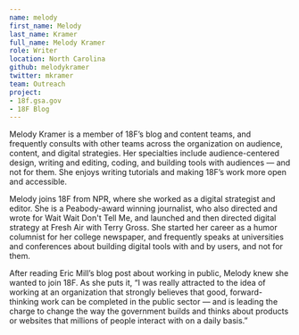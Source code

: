 ```yaml
---
name: melody
first_name: Melody
last_name: Kramer
full_name: Melody Kramer
role: Writer
location: North Carolina
github: melodykramer
twitter: mkramer
team: Outreach
project:
- 18f.gsa.gov
- 18F Blog
---
```


Melody Kramer is a member of 18F’s blog and content teams, and frequently consults with other teams across the organization on audience, content, and digital strategies. Her specialties include audience-centered design, writing and editing, coding, and building tools with audiences — and not for them. She enjoys writing tutorials and making 18F’s work more open and accessible.

Melody joins 18F from NPR, where she worked as a digital strategist and editor. She is a Peabody-award winning journalist, who also directed and wrote for Wait Wait Don't Tell Me, and launched and then directed digital strategy at Fresh Air with Terry Gross. She started her career as a humor columnist for her college newspaper, and frequently speaks at universities and conferences about building digital tools with and by users, and not for them.

After reading Eric Mill’s blog post about working in public, Melody knew she wanted to join 18F. As she puts it, “I was really attracted to the idea of working at an organization that strongly believes that good, forward-thinking work can be completed in the public sector — and is leading the charge to change the way the government builds and thinks about products or websites that millions of people interact with on a daily basis.”
